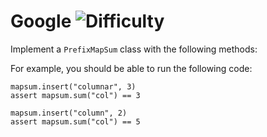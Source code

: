 # Google ![Difficulty](https://img.shields.io/badge/-EASY-green)
	
Implement a `PrefixMapSum` class with the following methods:
	




	
For example, you should be able to run the following code:
	
```
mapsum.insert("columnar", 3)
assert mapsum.sum("col") == 3

mapsum.insert("column", 2)
assert mapsum.sum("col") == 5
```
	
